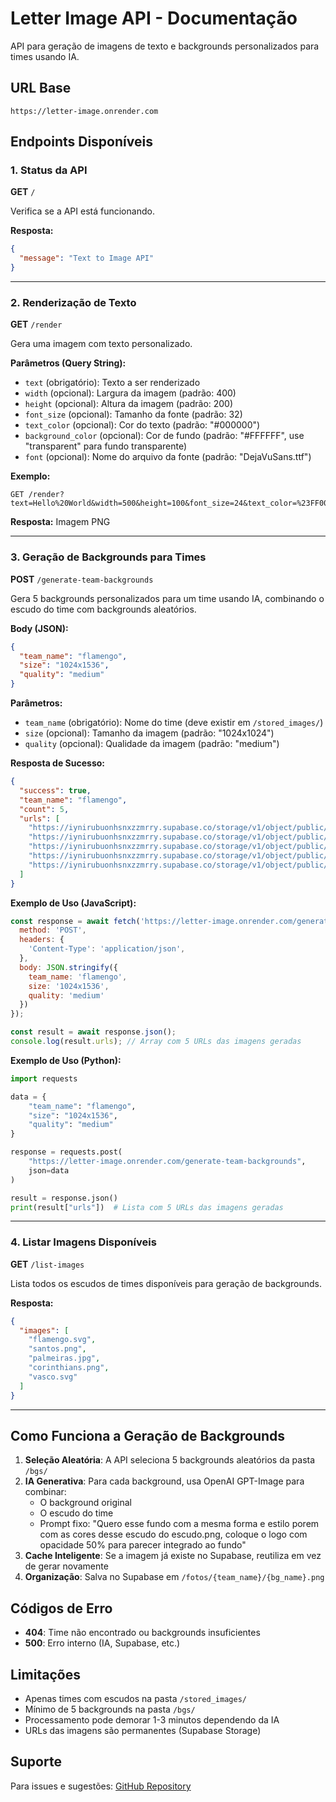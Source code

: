 # Letter Image API - Documentação

API para geração de imagens de texto e backgrounds personalizados para times usando IA.

## URL Base
```
https://letter-image.onrender.com
```

## Endpoints Disponíveis

### 1. Status da API
**GET** `/`

Verifica se a API está funcionando.

**Resposta:**
```json
{
  "message": "Text to Image API"
}
```

---

### 2. Renderização de Texto
**GET** `/render`

Gera uma imagem com texto personalizado.

**Parâmetros (Query String):**
- `text` (obrigatório): Texto a ser renderizado
- `width` (opcional): Largura da imagem (padrão: 400)
- `height` (opcional): Altura da imagem (padrão: 200)
- `font_size` (opcional): Tamanho da fonte (padrão: 32)
- `text_color` (opcional): Cor do texto (padrão: "#000000")
- `background_color` (opcional): Cor de fundo (padrão: "#FFFFFF", use "transparent" para fundo transparente)
- `font` (opcional): Nome do arquivo da fonte (padrão: "DejaVuSans.ttf")

**Exemplo:**
```
GET /render?text=Hello%20World&width=500&height=100&font_size=24&text_color=%23FF0000&background_color=transparent
```

**Resposta:** Imagem PNG

---

### 3. Geração de Backgrounds para Times
**POST** `/generate-team-backgrounds`

Gera 5 backgrounds personalizados para um time usando IA, combinando o escudo do time com backgrounds aleatórios.

**Body (JSON):**
```json
{
  "team_name": "flamengo",
  "size": "1024x1536",
  "quality": "medium"
}
```

**Parâmetros:**
- `team_name` (obrigatório): Nome do time (deve existir em `/stored_images/`)
- `size` (opcional): Tamanho da imagem (padrão: "1024x1024")
- `quality` (opcional): Qualidade da imagem (padrão: "medium")

**Resposta de Sucesso:**
```json
{
  "success": true,
  "team_name": "flamengo",
  "count": 5,
  "urls": [
    "https://iynirubuonhsnxzzmrry.supabase.co/storage/v1/object/public/fotos/flamengo/bg1.png",
    "https://iynirubuonhsnxzzmrry.supabase.co/storage/v1/object/public/fotos/flamengo/bg15.png",
    "https://iynirubuonhsnxzzmrry.supabase.co/storage/v1/object/public/fotos/flamengo/bg23.png",
    "https://iynirubuonhsnxzzmrry.supabase.co/storage/v1/object/public/fotos/flamengo/bg40.png",
    "https://iynirubuonhsnxzzmrry.supabase.co/storage/v1/object/public/fotos/flamengo/bg52.png"
  ]
}
```

**Exemplo de Uso (JavaScript):**
```javascript
const response = await fetch('https://letter-image.onrender.com/generate-team-backgrounds', {
  method: 'POST',
  headers: {
    'Content-Type': 'application/json',
  },
  body: JSON.stringify({
    team_name: 'flamengo',
    size: '1024x1536',
    quality: 'medium'
  })
});

const result = await response.json();
console.log(result.urls); // Array com 5 URLs das imagens geradas
```

**Exemplo de Uso (Python):**
```python
import requests

data = {
    "team_name": "flamengo",
    "size": "1024x1536", 
    "quality": "medium"
}

response = requests.post(
    "https://letter-image.onrender.com/generate-team-backgrounds",
    json=data
)

result = response.json()
print(result["urls"])  # Lista com 5 URLs das imagens geradas
```

---

### 4. Listar Imagens Disponíveis
**GET** `/list-images`

Lista todos os escudos de times disponíveis para geração de backgrounds.

**Resposta:**
```json
{
  "images": [
    "flamengo.svg",
    "santos.png", 
    "palmeiras.jpg",
    "corinthians.png",
    "vasco.svg"
  ]
}
```

---

## Como Funciona a Geração de Backgrounds

1. **Seleção Aleatória**: A API seleciona 5 backgrounds aleatórios da pasta `/bgs/`
2. **IA Generativa**: Para cada background, usa OpenAI GPT-Image para combinar:
   - O background original
   - O escudo do time
   - Prompt fixo: "Quero esse fundo com a mesma forma e estilo porem com as cores desse escudo do escudo.png, coloque o logo com opacidade 50% para parecer integrado ao fundo"
3. **Cache Inteligente**: Se a imagem já existe no Supabase, reutiliza em vez de gerar novamente
4. **Organização**: Salva no Supabase em `/fotos/{team_name}/{bg_name}.png`

## Códigos de Erro

- **404**: Time não encontrado ou backgrounds insuficientes
- **500**: Erro interno (IA, Supabase, etc.)

## Limitações

- Apenas times com escudos na pasta `/stored_images/`
- Mínimo de 5 backgrounds na pasta `/bgs/`
- Processamento pode demorar 1-3 minutos dependendo da IA
- URLs das imagens são permanentes (Supabase Storage)

## Suporte

Para issues e sugestões: [GitHub Repository](https://github.com/pedroccm/letter-image)